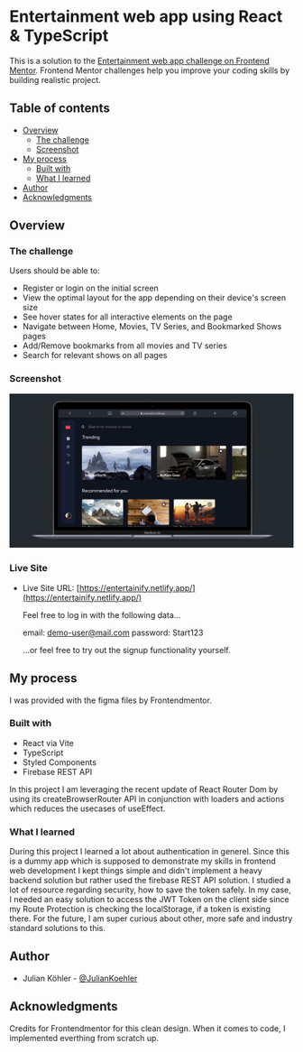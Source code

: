 # Entertainment web app using React & TypeScript

This is a solution to the [Entertainment web app challenge on Frontend Mentor](https://www.frontendmentor.io/challenges/entertainment-web-app-J-UhgAW1X). Frontend Mentor challenges help you improve your coding skills by building realistic project.

## Table of contents

- [Overview](#overview)
  - [The challenge](#the-challenge)
  - [Screenshot](#screenshot)
- [My process](#my-process)
  - [Built with](#built-with)
  - [What I learned](#what-i-learned)
- [Author](#author)
- [Acknowledgments](#acknowledgments)

## Overview

### The challenge

Users should be able to:

- Register or login on the initial screen
- View the optimal layout for the app depending on their device's screen size
- See hover states for all interactive elements on the page
- Navigate between Home, Movies, TV Series, and Bookmarked Shows pages
- Add/Remove bookmarks from all movies and TV series
- Search for relevant shows on all pages

### Screenshot

![Preview](./preview.png)

### Live Site

- Live Site URL: [https://entertainify.netlify.app/](https://entertainify.netlify.app/)

  Feel free to log in with the following data...

  email: demo-user@mail.com
  password: Start123

  ...or feel free to try out the signup functionality yourself.

## My process

I was provided with the figma files by Frontendmentor.

### Built with

- React via Vite
- TypeScript
- Styled Components
- Firebase REST API

In this project I am leveraging the recent update of React Router Dom by using its createBrowserRouter API in conjunction with loaders and actions which reduces the usecases of useEffect.

### What I learned

During this project I learned a lot about authentication in generel. Since this is a dummy app which is supposed to demonstrate my skills in frontend web development I kept things simple and didn't implement a heavy backend solution but rather used the firebase REST API solution. I studied a lot of resource regarding security, how to save the token safely. In my case, I needed an easy solution to access the JWT Token on the client side since my Route Protection is checking the localStorage, if a token is existing there. For the future, I am super curious about other, more safe and industry standard solutions to this.

## Author

- Julian Köhler - [@JulianKoehler](https://www.frontendmentor.io/profile/JulianKoehler)

## Acknowledgments

Credits for Frontendmentor for this clean design. When it comes to code, I implemented everthing from scratch up.
